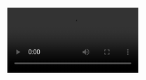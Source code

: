 <figure class="video_container">
 <video controls="true" allowfullscreen="true">
 <source src="./video_de_apresentação_compr_(2).mp4" type="video/mp4">
 </video>
</figure>
